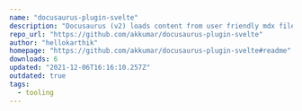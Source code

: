 ```yaml
---
name: "docusaurus-plugin-svelte"
description: "Docusaurus (v2) loads content from user friendly mdx files and converts the mdx files to html files."
repo_url: "https://github.com/akkumar/docusaurus-plugin-svelte"
author: "hellokarthik"
homepage: "https://github.com/akkumar/docusaurus-plugin-svelte#readme"
downloads: 6
updated: "2021-12-06T16:16:10.257Z"
outdated: true
tags: 
  - tooling
---
```


